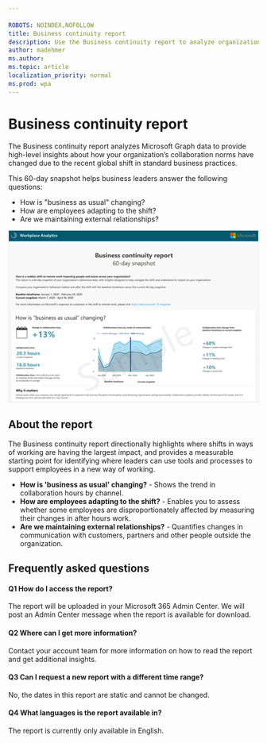 ```yaml
---

ROBOTS: NOINDEX,NOFOLLOW
title: Business continuity report
description: Use the Business continuity report to analyze organizational collaboration data
author: madehmer
ms.author: 
ms.topic: article
localization_priority: normal 
ms.prod: wpa
---
```


# Business continuity report

The Business continuity report analyzes Microsoft Graph data to provide high-level insights about how your organization’s collaboration norms have changed due to the recent global shift in standard business practices. 

This 60-day snapshot helps business leaders answer the following questions:

* How is "business as usual" changing?  
* How are employees adapting to the shift?  
* Are we maintaining external relationships?

![Business continuity report](../Images/WpA/Tutorials/bc-report.png)

## About the report 

The Business continuity report directionally highlights where shifts in ways of working are having the largest impact, and provides a measurable starting point for identifying where leaders can use tools and processes to support employees in a new way of working.

* **How is 'business as usual' changing?** - Shows the trend in collaboration hours by channel. 
* **How are employees adapting to the shift?** - Enables you to assess whether some employees are disproportionately affected by measuring their changes in after hours work.
* **Are we maintaining external relationships?** - Quantifies changes in communication with customers, partners and other people outside the organization.

## Frequently asked questions

#### Q1 How do I access the report?

The report will be uploaded in your Microsoft 365 Admin Center. We will post an Admin Center message when the report is available for download.

#### Q2 Where can I get more information? 

Contact your account team for more information on how to read the report and get additional insights.

#### Q3 Can I request a new report with a different time range? 

No, the dates in this report are static and cannot be changed.

#### Q4 What languages is the report available in?

The report is currently only available in English.

